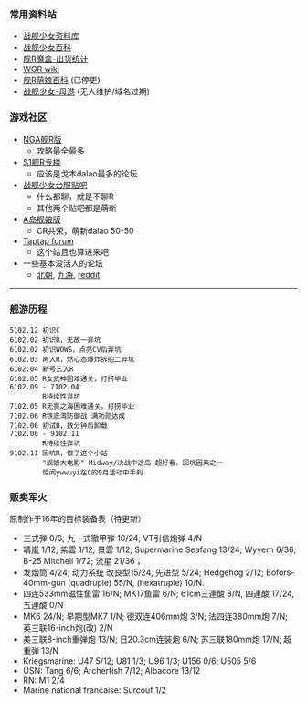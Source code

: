 ### 常用资料站

* [战舰少女资料库][3]
* [战舰少女百科][4]
* [舰R魔盒-出货统计][9]
* [WGR wiki][11]
* [舰R萌娘百科][5] (已停更)
* [战舰少女-母港][2] (无人维护/域名过期)

### 游戏社区

* [NGA舰R版][6]
    - 攻略最全最多
* [S1舰R专楼][7]
    - 应该是戈本dalao最多的论坛
* [战舰少女台服贴吧][8]
    - 什么都聊，就是不聊R
    - 其他两个贴吧都是萌新
* [A岛舰娘版][10]
    - CR共荣，萌新dalao 50-50
* [Taptap forum][14]
    - 这个姑且也算进来吧
* 一些基本没活人的论坛
    - [北朝][12], [九游][15], [reddit][13]

[15]: http://bbs.9game.cn/forum-3319-1.html

---

### 舰游历程

```
5102.12 初识C
6102.02 初识R，无故一弃坑
6102.02 初识WOWS，点亮CV后弃坑
6102.03 再入R，然心态爆炸拆船二弃坑
6102.04 新号三入R
6102.05 R女武神困难通关，打捞毕业
6102.09 - 7102.04 
        R持续性弃坑
7102.05 R无畏之海困难通关，打捞毕业
7102.06 R铁底湾防御战 满功勋达成
7102.06 初试B，数分钟后卸载
7102.06 - 9102.11 
        R持续性弃坑
9102.11 回坑R，做了这个小站
        "舰娘大电影" Midway/决战中途岛 超好看，回坑因素之一
        惊闻ywwuyi在C的9月活动中手刹
```

### 贩卖军火

原制作于16年的目标装备表（待更新）

- 三式弾 0/6; 九一式徹甲弾 10/24; VT引信炮弹 4/N
- 晴嵐 1/12; 紫雲 1/12; 景雲 1/12; Supermarine Seafang 13/24; Wyvern 6/36; B-25 Mitchell 1/72; 流星 21/36； 
- 发烟筒 4/24; 动力系统 改良型15/24, 先进型 5/24; Hedgehog 2/12; Bofors-40mm-gun (quadruple) 55/N, (hexatruple) 10/N.
- 四连533mm磁性鱼雷 16/N; MK17鱼雷 6/N; 61cm三連酸 8/N, 四連酸 17/24, 五連酸 0/N
- MK6 24/N; 早期型MK7 1/N; 德双连406mm炮 3/N; 法四连380mm炮 7/N; 英三联16-inch炮(改) 2/N
- 美三联8-inch重弹炮 13/N; 日20.3cm连装炮 6/N; 苏三联180mm炮 17/N; 超重弹 13/N
- Kriegsmarine: U47 5/12; U81 1/3; U96 1/3; U156 0/6; U505 5/6
- USN: Tang 6/6; Archerfish 7/12; Albacore 13/12
- RN: M1 2/4
- Marine national francaise: Surcouf 1/2


[2]: https://hp.twintails.xyz/
[3]: http://js.ntwikis.com/
[4]: https://www.zjsnrwiki.com/wiki/%E9%A6%96%E9%A1%B5
[5]: https://zh.moegirl.org/%E6%88%98%E8%88%B0%E5%B0%91%E5%A5%B3
[6]: http://bbs.ngacn.cc/thread.php?fid=-149110
[7]: http://bbs.saraba1st.com/2b/thread-1065797-1-1.html
[8]: https://wapp.baidu.com/mo/q/f?kw=%E6%88%98%E8%88%B0%E5%B0%91%E5%A5%B3%E5%8F%B0%E6%9C%8D&ie=utf-8
[9]: http://www.jianrmod.cn
[10]: https://adnmb2.com/f/%E8%88%B0%E5%A8%98
[11]: https://warship-girls.fandom.com/wiki/Warship_Girls_Wiki
[12]: https://bbs.northdy.com/forum-103-1.html
[13]: https://www.reddit.com/r/WarshipGirls/
[14]: https://www.taptap.com/app/3378/topic